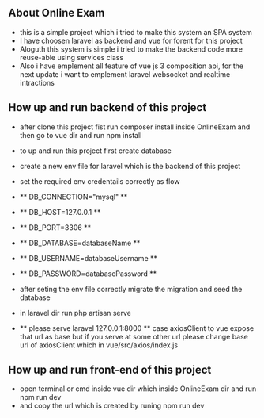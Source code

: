 ## About Online Exam 

-  this is a simple project which i tried to make this system an SPA system
-  I have choosen laravel as backend and vue for forent for this project
-  Aloguth this system is simple i tried to make the backend code more reuse-able using services class
-  Also i have emplement all feature of vue js 3 composition api, for the next update i want to emplement laravel websocket and realtime intractions


## How up and run backend of this project
- after clone this project fist run composer install inside OnlineExam and then go to vue dir and run npm install 
- to up and run this project first create database 
- create a new env file for laravel which is the backend of this project
- set the required env credentails correctly as flow 
- ** DB_CONNECTION="mysql" **
- ** DB_HOST=127.0.0.1 **
- ** DB_PORT=3306 **
- ** DB_DATABASE=databaseName **
- ** DB_USERNAME=databaseUsername **
- ** DB_PASSWORD=databasePassword **

- after seting the env file correctly migrate the migration and seed the database
- in laravel dir run php artisan serve
- ** please serve laravel 127.0.0.1:8000 ** case axiosClient to vue expose that url as base but if you serve at some other url please change base url of axiosClient which in vue/src/axios/index.js 

## How up and run front-end of this project
- open terminal or cmd inside vue dir which inside OnlineExam dir and run npm run dev
- and copy the url which is created by runing npm run dev
